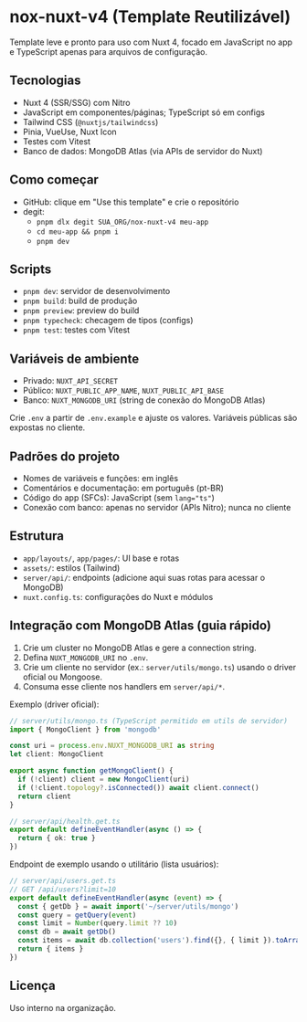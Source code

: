 # nox-nuxt-v4 (Template Reutilizável)

Template leve e pronto para uso com Nuxt 4, focado em JavaScript no app e TypeScript apenas para arquivos de configuração.

## Tecnologias

- Nuxt 4 (SSR/SSG) com Nitro
- JavaScript em componentes/páginas; TypeScript só em configs
- Tailwind CSS (`@nuxtjs/tailwindcss`)
- Pinia, VueUse, Nuxt Icon
- Testes com Vitest
- Banco de dados: MongoDB Atlas (via APIs de servidor do Nuxt)

## Como começar

- GitHub: clique em "Use this template" e crie o repositório
- degit:
  - `pnpm dlx degit SUA_ORG/nox-nuxt-v4 meu-app`
  - `cd meu-app && pnpm i`
  - `pnpm dev`

## Scripts

- `pnpm dev`: servidor de desenvolvimento
- `pnpm build`: build de produção
- `pnpm preview`: preview do build
- `pnpm typecheck`: checagem de tipos (configs)
- `pnpm test`: testes com Vitest

## Variáveis de ambiente

- Privado: `NUXT_API_SECRET`
- Público: `NUXT_PUBLIC_APP_NAME`, `NUXT_PUBLIC_API_BASE`
- Banco: `NUXT_MONGODB_URI` (string de conexão do MongoDB Atlas)

Crie `.env` a partir de `.env.example` e ajuste os valores. Variáveis públicas são expostas no cliente.

## Padrões do projeto

- Nomes de variáveis e funções: em inglês
- Comentários e documentação: em português (pt-BR)
- Código do app (SFCs): JavaScript (sem `lang="ts"`)
- Conexão com banco: apenas no servidor (APIs Nitro); nunca no cliente

## Estrutura

- `app/layouts/`, `app/pages/`: UI base e rotas
- `assets/`: estilos (Tailwind)
- `server/api/`: endpoints (adicione aqui suas rotas para acessar o MongoDB)
- `nuxt.config.ts`: configurações do Nuxt e módulos

## Integração com MongoDB Atlas (guia rápido)

1. Crie um cluster no MongoDB Atlas e gere a connection string.
2. Defina `NUXT_MONGODB_URI` no `.env`.
3. Crie um cliente no servidor (ex.: `server/utils/mongo.ts`) usando o driver oficial ou Mongoose.
4. Consuma esse cliente nos handlers em `server/api/*`.

Exemplo (driver oficial):

```ts
// server/utils/mongo.ts (TypeScript permitido em utils de servidor)
import { MongoClient } from 'mongodb'

const uri = process.env.NUXT_MONGODB_URI as string
let client: MongoClient

export async function getMongoClient() {
  if (!client) client = new MongoClient(uri)
  if (!client.topology?.isConnected()) await client.connect()
  return client
}
```

```ts
// server/api/health.get.ts
export default defineEventHandler(async () => {
  return { ok: true }
})
```

Endpoint de exemplo usando o utilitário (lista usuários):

```ts
// server/api/users.get.ts
// GET /api/users?limit=10
export default defineEventHandler(async (event) => {
  const { getDb } = await import('~/server/utils/mongo')
  const query = getQuery(event)
  const limit = Number(query.limit ?? 10)
  const db = await getDb()
  const items = await db.collection('users').find({}, { limit }).toArray()
  return { items }
})
```

## Licença

Uso interno na organização.
